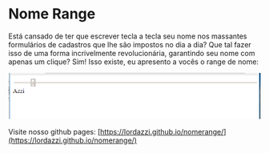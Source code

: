 # Nome Range
Está cansado de ter que escrever tecla a tecla seu nome nos massantes formulários de cadastros que lhe são impostos no dia a dia? Que tal fazer isso de uma forma incrivelmente revolucionária, garantindo seu nome com apenas um clique? Sim! Isso existe, eu apresento a vocês o range de nome:

![NomeRange](nomerange.png)


Visite nosso github pages:
[https://lordazzi.github.io/nomerange/](https://lordazzi.github.io/nomerange/)

